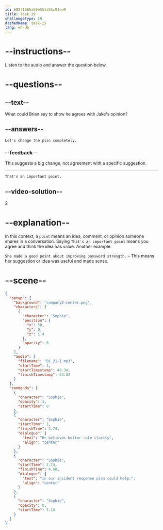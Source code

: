 ```yaml
---
id: 682f1565a50e553d51c91ee9
title: Task 29
challengeType: 19
dashedName: task-29
lang: en-US
---
```


<!-- (Audio) Sophie: He believes better role clarity in our incident response plan could help. -->

<!-- SPEAKING -->

# --instructions--

Listen to the audio and answer the question below.

# --questions--

## --text--

What could Brian say to show he agrees with Jake's opinion?

## --answers--

`Let's change the plan completely.`

### --feedback--

This suggests a big change, not agreement with a specific suggestion.

---

`That's an important point.`

## --video-solution--

2

# --explanation--

In this context, a `point` means an idea, comment, or opinion someone shares in a conversation. Saying `That's an important point` means you agree and think the idea has value. Another example:

`She made a good point about improving password strength.` – This means her suggestion or idea was useful and made sense.

# --scene--

```json
{
  "setup": {
    "background": "company2-center.png",
    "characters": [
      {
        "character": "Sophie",
        "position": {
          "x": 50,
          "y": 0,
          "z": 1.4
        },
        "opacity": 0
      }
    ],
    "audio": {
      "filename": "B1_21-1.mp3",
      "startTime": 1,
      "startTimestamp": 49.34,
      "finishTimestamp": 53.02
    }
  },
  "commands": [
    {
      "character": "Sophie",
      "opacity": 1,
      "startTime": 0
    },
    {
      "character": "Sophie",
      "startTime": 1,
      "finishTime": 2.74,
      "dialogue": {
        "text": "He believes better role clarity",
        "align": "center"
      }
    },
    {
      "character": "Sophie",
      "startTime": 2.74,
      "finishTime": 4.68,
      "dialogue": {
        "text": "in our incident response plan could help.",
        "align": "center"
      }
    },
    {
      "character": "Sophie",
      "opacity": 0,
      "startTime": 5.18
    }
  ]
}
```
